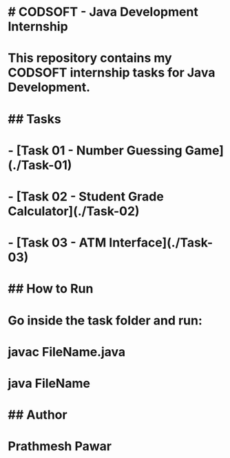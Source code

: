 # \# CODSOFT - Java Development Internship

# 

# This repository contains my CODSOFT internship tasks for Java Development.

# 

# \## Tasks

# \- \[Task 01 - Number Guessing Game](./Task-01)

# \- \[Task 02 - Student Grade Calculator](./Task-02)

# \- \[Task 03 - ATM Interface](./Task-03)

# 

# \## How to Run

# Go inside the task folder and run:

# javac FileName.java

# java FileName

# 

# \## Author

# Prathmesh Pawar



